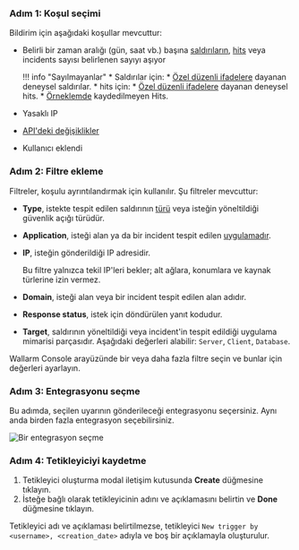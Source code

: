 ### Adım 1: Koşul seçimi

Bildirim için aşağıdaki koşullar mevcuttur:

* Belirli bir zaman aralığı (gün, saat vb.) başına [saldırıların](../../../glossary-en.md#attack), [hits](../../../glossary-en.md#hit) veya incidents sayısı belirlenen sayıyı aşıyor

    !!! info "Sayılmayanlar"
        * Saldırılar için: 
            * [Özel düzenli ifadelere](../../../user-guides/rules/regex-rule.md) dayanan deneysel saldırılar.
        * hits için:
            * [Özel düzenli ifadelere](../../../user-guides/rules/regex-rule.md) dayanan deneysel hits.
            * [Örneklemde](../../events/grouping-sampling.md#sampling-of-hits) kaydedilmeyen Hits.

* Yasaklı IP
* [API'deki değişiklikler](../../about-wallarm/api-discovery.md#tracking-changes-in-api)
* Kullanıcı eklendi

### Adım 2: Filtre ekleme

Filtreler, koşulu ayrıntılandırmak için kullanılır. Şu filtreler mevcuttur:

* **Type**, istekte tespit edilen saldırının [türü](../../attacks-vulns-list.md) veya isteğin yöneltildiği güvenlik açığı türüdür.
* **Application**, isteği alan ya da bir incident tespit edilen [uygulamadır](../settings/applications.md).
* **IP**, isteğin gönderildiği IP adresidir.

    Bu filtre yalnızca tekil IP'leri bekler; alt ağlara, konumlara ve kaynak türlerine izin vermez.
* **Domain**, isteği alan veya bir incident tespit edilen alan adıdır.
* **Response status**, istek için döndürülen yanıt kodudur.
* **Target**, saldırının yöneltildiği veya incident'in tespit edildiği uygulama mimarisi parçasıdır. Aşağıdaki değerleri alabilir: `Server`, `Client`, `Database`.

Wallarm Console arayüzünde bir veya daha fazla filtre seçin ve bunlar için değerleri ayarlayın.

### Adım 3: Entegrasyonu seçme

Bu adımda, seçilen uyarının gönderileceği entegrasyonu seçersiniz. Aynı anda birden fazla entegrasyon seçebilirsiniz.

![Bir entegrasyon seçme](../../images/user-guides/triggers/select-integration.png)

### Adım 4: Tetikleyiciyi kaydetme

1. Tetikleyici oluşturma modal iletişim kutusunda **Create** düğmesine tıklayın.
2. İsteğe bağlı olarak tetikleyicinin adını ve açıklamasını belirtin ve **Done** düğmesine tıklayın.

Tetikleyici adı ve açıklaması belirtilmezse, tetikleyici `New trigger by <username>, <creation_date>` adıyla ve boş bir açıklamayla oluşturulur.